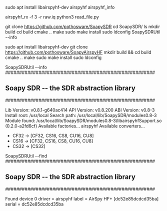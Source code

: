 sudo apt install libairspyhf-dev airspyhf
airspyhf_info

airspyhf_rx -f 3  -r raw.iq
python3 read_file.py

git clone https://github.com/pothosware/SoapySDR
cd SoapySDR/
ls
mkdir build
cd build
cmake ..
make
sudo make install
sudo ldconfig
SoapySDRUtil --info


sudo apt install libairspyhf-dev
git clone  https://github.com/pothosware/SoapyAirspyHF
mkdir build && cd build
cmake ..
make
sudo make install
sudo ldconfig


SoapySDRUtil --info
######################################################
##     Soapy SDR -- the SDR abstraction library     ##
######################################################

Lib Version: v0.8.1-g640ac414
API Version: v0.8.200
ABI Version: v0.8-3
Install root: /usr/local
Search path:  /usr/local/lib/SoapySDR/modules0.8-3
Module found: /usr/local/lib/SoapySDR/modules0.8-3/libairspyhfSupport.so (0.2.0-a2fd6cf)
Available factories... airspyhf
Available converters...
 -  CF32 -> [CF32, CS16, CS8, CU16, CU8]
 -  CS16 -> [CF32, CS16, CS8, CU16, CU8]
 -  CS32 -> [CS32]



SoapySDRUtil --find
######################################################
##     Soapy SDR -- the SDR abstraction library     ##
######################################################

Found device 0
  driver = airspyhf
  label = AirSpy HF+ [dc52e85dcdcd35ba]
  serial = dc52e85dcdcd35ba

